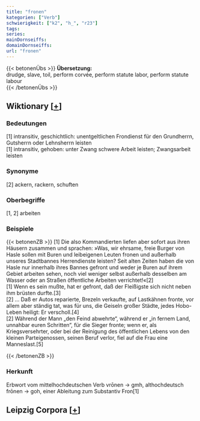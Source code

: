 ```yaml
---
title: "fronen"
kategorien: ["Verb"]
schwierigkeit: ["k2", "h_", "r23"]
tags:
series:
mainDornseiffs:
domainDornseiffs:
url: "fronen"
---
```


{{< betonenÜbs >}}
**Übersetzung:**  
drudge, slave, toil, perform  corvée, perform  statute  labor, perform  statute  labour  
{{< /betonenÜbs >}}

## Wiktionary [[+](https://de.wiktionary.org/wiki/fronen)]

### Bedeutungen
[1] intransitiv, geschichtlich: unentgeltlichen Frondienst für den Grundherrn, Gutsherrn oder Lehnsherrn leisten  
[1] intransitiv, gehoben: unter Zwang schwere Arbeit leisten; Zwangsarbeit leisten  

### Synonyme
[2] ackern, rackern, schuften  

### Oberbegriffe
[1, 2] arbeiten  

### Beispiele
{{< betonenZB >}}
[1] Die also Kommandierten liefen aber sofort aus ihren Häusern zusammen und sprachen: »Was, wir ehrsame, freie Burger von Hasle sollen mit Buren und leibeigenen Leuten fronen und außerhalb unseres Stadtbannes Herrendienste leisten? Seit alten Zeiten haben die von Hasle nur innerhalb ihres Bannes gefront und weder je Buren auf ihrem Gebiet arbeiten sehen, noch viel weniger selbst außerhalb desselben am Wasser oder an Straßen öffentliche Arbeiten verrichtet!«[2]  
[1] Wenn es sein mußte, hat er gefront, daß der Fleißigste sich nicht neben ihm brüsten durfte.[3]  
[2] … Daß er Autos reparierte, Brezeln verkaufte, auf Lastkähnen fronte, vor allem aber ständig tat, was für uns, die Geiseln großer Städte, jedes Hobo-Leben heiligt: Er verscholl.[4]  
[2] Während der Mann „den Feind abwehrte“, während er „in fernem Land, unnahbar euren Schritten“, für die Sieger fronte; wenn er, als Kriegsversehrter, oder bei der Reinigung des öffentlichen Lebens von den kleinen Parteigenossen, seinen Beruf verlor, fiel auf die Frau eine Manneslast.[5]  

{{< /betonenZB >}}
### Herkunft
Erbwort vom mittelhochdeutschen Verb vrōnen → gmh, althochdeutsch frōnen → goh, einer Ableitung zum Substantiv Fron[1]  


## Leipzig Corpora [[+](https://corpora.uni-leipzig.de/en/res?word=fronen&corpusId=deu_newscrawl-public_2018)]


